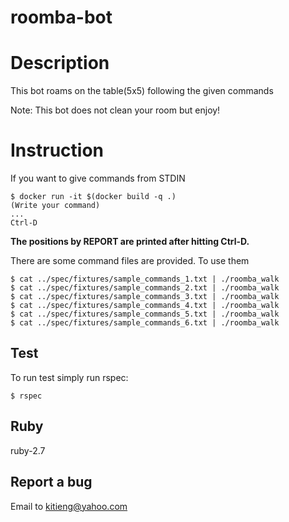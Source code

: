 roomba-bot
==========

# Description

This bot roams on the table(5x5) following the given commands
   
Note: This bot does not clean your room but enjoy!

# Instruction

If you want to give commands from STDIN
```
$ docker run -it $(docker build -q .)
(Write your command)
...
Ctrl-D
```
**The positions by REPORT are printed after hitting Ctrl-D.**
	
There are some command files are provided.  To use them
```
$ cat ../spec/fixtures/sample_commands_1.txt | ./roomba_walk
$ cat ../spec/fixtures/sample_commands_2.txt | ./roomba_walk
$ cat ../spec/fixtures/sample_commands_3.txt | ./roomba_walk
$ cat ../spec/fixtures/sample_commands_4.txt | ./roomba_walk
$ cat ../spec/fixtures/sample_commands_5.txt | ./roomba_walk
$ cat ../spec/fixtures/sample_commands_6.txt | ./roomba_walk
```
	
## Test

To run test simply run rspec:
```
$ rspec
```
## Ruby

ruby-2.7

## Report a bug

Email to kitieng@yahoo.com
